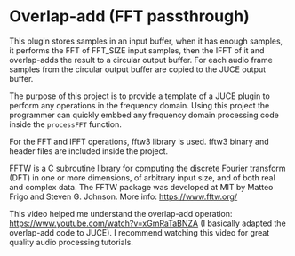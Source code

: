 # Overlap-add (FFT passthrough)
 
 This plugin stores samples in an input buffer, when it has enough samples, it performs the FFT of FFT_SIZE input samples, then the IFFT of it and overlap-adds the result to a circular output buffer. For each audio frame samples from the circular output buffer are copied to the JUCE output buffer.
 
 The purpose of this project is to provide a template of a JUCE plugin to perform any operations in the frequency domain.
 Using this project the programmer can quickly embbed any frequency domain processing code inside the `processFFT` function.
 
 For the FFT and IFFT operations, fftw3 library is used. fftw3 binary and header files are included inside the project.
 
 FFTW is a C subroutine library for computing the discrete Fourier transform (DFT) in one or more dimensions, of arbitrary input size, and of both real and complex data. The FFTW package was developed at MIT by Matteo Frigo and Steven G. Johnson. More info: https://www.fftw.org/

 This video helped me understand the overlap-add operation: https://www.youtube.com/watch?v=xGmRaTaBNZA (I basically adapted the overlap-add code to JUCE). I recommend watching this video for great quality audio processing tutorials.
